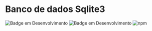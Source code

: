 # Banco de dados Sqlite3
![Badge em Desenvolvimento](http://img.shields.io/static/v1?label=STATUS&message=CONCLUIDO&color=#2ecc71&style=for-the-badge)
![Badge em Desenvolvimento](http://img.shields.io/static/v1?label=NODE.JS&message=FRAMEWORK&color=#2ecc71&style=for-the-badge)
![npm](https://img.shields.io/npm/v/my-awesome-package?style=flat&label=version&color=blue)


